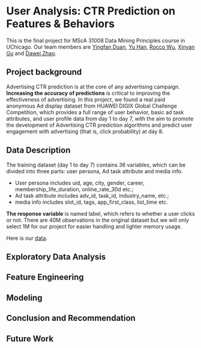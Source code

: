 # User Analysis: CTR Prediction on Features & Behaviors
This is the final project for MScA 31008 Data Mining Principles course in UChicago. Our team members are [Yingfan Duan](https://github.com/Yingfan-Duan), [Yu Han](https://www.linkedin.com/in/hanyu99/), [Rocco Wu](https://www.linkedin.com/in/rocco-wu/), [Xinyan Gu]() and [Dawei Zhao](https://www.linkedin.com/in/dawei-zhao-901a93214/).

## Project background

Advertising CTR prediction is at the core of any advertising campaign. **Increasing the accuracy of predictions** is critical to improving the effectiveness of advertising. 
In this project, we found a real paid anonymous Ad display dataset from HUAWEI DIGIX Global Challenge Competition, which provides a full range of user behavior, basic ad task attributes, and user profile data from day 1 to day 7, with the aim to promote the development of Advertising CTR prediction algorithms and predict user engagement with advertising (that is, click probability) at day 8. 

## Data Description

The training dataset (day 1 to day 7) contains 36 variables, which can be divided into three parts: user persona, Ad task attribute and media info. 

- User persona includes uid, age, city, gender, career, membership_life_duration, online_rate_30d etc.; 
- Ad task attribute includes adv_id, task_id, industry_name, etc.; 
- media info includes slot_id, tags, app_first_class, list_time etc. 

**The response variable** is named label, which refers to whether a user clicks or not. There are 40M observations in the original dataset but we will only select 1M for our project for easier handling and lighter memory usage. 

Here is our [data](https://www.kaggle.com/louischen7/2020-digix-advertisement-ctr-prediction).

## Exploratory Data Analysis



## Feature Engineering



## Modeling



## Conclusion and Recommendation



## Future Work
